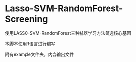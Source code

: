 # Lasso-SVM-RandomForest-Screening
使用LASSO-SVM-RandomForest三种机器学习方法筛选核心基因

本脚本使用R语言进行编写

附有example文件夹，内含输出文件
